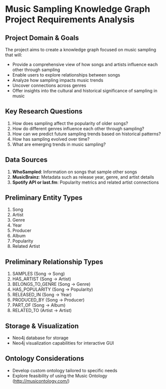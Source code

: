 # Music Sampling Knowledge Graph Project Requirements Analysis

## Project Domain & Goals
The project aims to create a knowledge graph focused on music sampling that will:
- Provide a comprehensive view of how songs and artists influence each other through sampling
- Enable users to explore relationships between songs
- Analyze how sampling impacts music trends
- Uncover connections across genres
- Offer insights into the cultural and historical significance of sampling in music

## Key Research Questions
1. How does sampling affect the popularity of older songs?
2. How do different genres influence each other through sampling?
3. How can we predict future sampling trends based on historical patterns?
4. How has sampling evolved over time?
5. What are emerging trends in music sampling?

## Data Sources
1. **WhoSampled**: Information on songs that sample other songs
2. **MusicBrainz**: Metadata such as release year, genre, and artist details
3. **Spotify API or last.fm**: Popularity metrics and related artist connections

## Preliminary Entity Types
1. Song
2. Artist
3. Genre
4. Year
5. Producer
6. Album
7. Popularity
8. Related Artist

## Preliminary Relationship Types
1. SAMPLES (Song → Song)
2. HAS_ARTIST (Song → Artist)
3. BELONGS_TO_GENRE (Song → Genre)
4. HAS_POPULARITY (Song → Popularity)
5. RELEASED_IN (Song → Year)
6. PRODUCED_BY (Song → Producer)
7. PART_OF (Song → Album)
8. RELATED_TO (Artist → Artist)

## Storage & Visualization
- Neo4j database for storage
- Neo4j visualization capabilities for interactive GUI

## Ontology Considerations
- Develop custom ontology tailored to specific needs
- Explore feasibility of using the Music Ontology (http://musicontology.com/)
